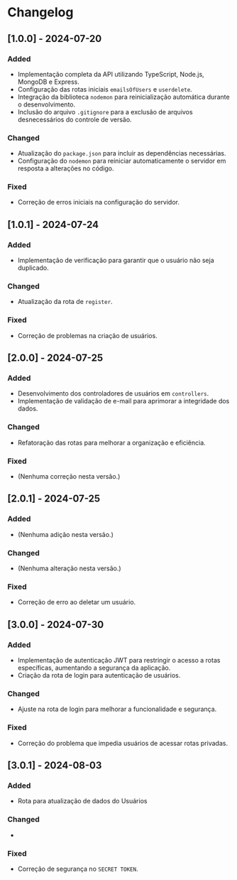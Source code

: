 # Changelog

## [1.0.0] - 2024-07-20

### Added

- Implementação completa da API utilizando TypeScript, Node.js, MongoDB e Express.
- Configuração das rotas iniciais `emailsOfUsers` e `userdelete`.
- Integração da biblioteca `nodemon` para reinicialização automática durante o desenvolvimento.
- Inclusão do arquivo `.gitignore` para a exclusão de arquivos desnecessários do controle de versão.

### Changed

- Atualização do `package.json` para incluir as dependências necessárias.
- Configuração do `nodemon` para reiniciar automaticamente o servidor em resposta a alterações no código.

### Fixed

- Correção de erros iniciais na configuração do servidor.

## [1.0.1] - 2024-07-24

### Added

- Implementação de verificação para garantir que o usuário não seja duplicado.

### Changed

- Atualização da rota de `register`.

### Fixed

- Correção de problemas na criação de usuários.

## [2.0.0] - 2024-07-25

### Added

- Desenvolvimento dos controladores de usuários em `controllers`.
- Implementação de validação de e-mail para aprimorar a integridade dos dados.

### Changed

- Refatoração das rotas para melhorar a organização e eficiência.

### Fixed

- (Nenhuma correção nesta versão.)

## [2.0.1] - 2024-07-25

### Added

- (Nenhuma adição nesta versão.)

### Changed

- (Nenhuma alteração nesta versão.)

### Fixed

- Correção de erro ao deletar um usuário.

## [3.0.0] - 2024-07-30

### Added

- Implementação de autenticação JWT para restringir o acesso a rotas específicas, aumentando a segurança da aplicação.
- Criação da rota de login para autenticação de usuários.

### Changed

- Ajuste na rota de login para melhorar a funcionalidade e segurança.

### Fixed

- Correção do problema que impedia usuários de acessar rotas privadas.

## [3.0.1] - 2024-08-03

### Added

- Rota para atualização de dados do Usuários

### Changed

-

### Fixed

- Correção de segurança no `SECRET TOKEN`.
